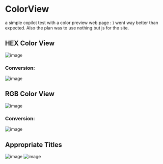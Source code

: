 # ColorView
a simple copilot test with a color preview web page : ) went way better than expected.
Also the plan was to use nothing but js for the site.


## HEX Color View
![image](https://user-images.githubusercontent.com/56762784/144741507-9dcfe948-2383-453f-bb25-8548416d56f8.png)
### Conversion:
![image](https://user-images.githubusercontent.com/56762784/144741602-eaeeac3a-1f96-4b70-b17a-90c6541c42f3.png)


## RGB Color View
![image](https://user-images.githubusercontent.com/56762784/144741523-a89d115c-e5e6-40ba-aca5-5e2dcdd3023d.png)
### Conversion:
![image](https://user-images.githubusercontent.com/56762784/144741613-a17fe57d-3d25-44c1-af5a-d79c77435294.png)


## Appropriate Titles
![image](https://user-images.githubusercontent.com/56762784/144741571-e673cbf5-0b84-4f68-b858-1f33ffcaddeb.png)
![image](https://user-images.githubusercontent.com/56762784/144741537-ed67597e-ee3b-48e9-90ed-080a47862e0d.png)

